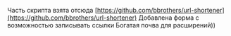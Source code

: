 Часть скрипта взята отсюда [https://github.com/bbrothers/url-shortener](https://github.com/bbrothers/url-shortener)
Добавлена форма с возможностью записывать ссылки 
Богатая почва для расширений))